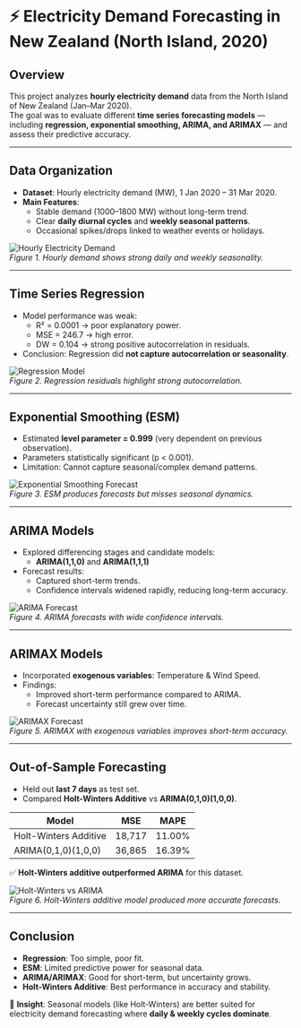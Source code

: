 # ⚡ Electricity Demand Forecasting in New Zealand (North Island, 2020)

## Overview
This project analyzes **hourly electricity demand** data from the North Island of New Zealand (Jan–Mar 2020).  
The goal was to evaluate different **time series forecasting models** — including **regression, exponential smoothing, ARIMA, and ARIMAX** — and assess their predictive accuracy.

---

## Data Organization
- **Dataset**: Hourly electricity demand (MW), 1 Jan 2020 – 31 Mar 2020.  
- **Main Features**:  
  - Stable demand (1000–1800 MW) without long-term trend.  
  - Clear **daily diurnal cycles** and **weekly seasonal patterns**.  
  - Occasional spikes/drops linked to weather events or holidays.  

![Hourly Electricity Demand](../assets/demand.png)  
*Figure 1. Hourly demand shows strong daily and weekly seasonality.*

---

## Time Series Regression
- Model performance was weak:  
  - R² = 0.0001 → poor explanatory power.  
  - MSE = 246.7 → high error.  
  - DW = 0.104 → strong positive autocorrelation in residuals.  
- Conclusion: Regression did **not capture autocorrelation or seasonality**.  

![Regression Model](../assets/regression.png)  
*Figure 2. Regression residuals highlight strong autocorrelation.*

---

## Exponential Smoothing (ESM)
- Estimated **level parameter = 0.999** (very dependent on previous observation).  
- Parameters statistically significant (p < 0.001).  
- Limitation: Cannot capture seasonal/complex demand patterns.  

![Exponential Smoothing Forecast](../assets/esm.png)  
*Figure 3. ESM produces forecasts but misses seasonal dynamics.*

---

## ARIMA Models
- Explored differencing stages and candidate models:  
  - **ARIMA(1,1,0)** and **ARIMA(1,1,1)**  
- Forecast results:  
  - Captured short-term trends.  
  - Confidence intervals widened rapidly, reducing long-term accuracy.  

![ARIMA Forecast](../assets/arima.png)  
*Figure 4. ARIMA forecasts with wide confidence intervals.*

---

## ARIMAX Models
- Incorporated **exogenous variables**: Temperature & Wind Speed.  
- Findings:  
  - Improved short-term performance compared to ARIMA.  
  - Forecast uncertainty still grew over time.  

![ARIMAX Forecast](../assets/arimax.png)  
*Figure 5. ARIMAX with exogenous variables improves short-term accuracy.*

---

## Out-of-Sample Forecasting
- Held out **last 7 days** as test set.  
- Compared **Holt-Winters Additive** vs **ARIMA(0,1,0)(1,0,0)**.  

| Model                  | MSE     | MAPE   |
|-------------------------|---------|--------|
| Holt-Winters Additive   | 18,717  | 11.00% |
| ARIMA(0,1,0)(1,0,0)     | 36,865  | 16.39% |

✅ **Holt-Winters additive outperformed ARIMA** for this dataset.

![Holt-Winters vs ARIMA](../assets/holtwinters.png)  
*Figure 6. Holt-Winters additive model produced more accurate forecasts.*

---

## Conclusion
- **Regression**: Too simple, poor fit.  
- **ESM**: Limited predictive power for seasonal data.  
- **ARIMA/ARIMAX**: Good for short-term, but uncertainty grows.  
- **Holt-Winters Additive**: Best performance in accuracy and stability.  

📌 **Insight**: Seasonal models (like Holt-Winters) are better suited for electricity demand forecasting where **daily & weekly cycles dominate**.
